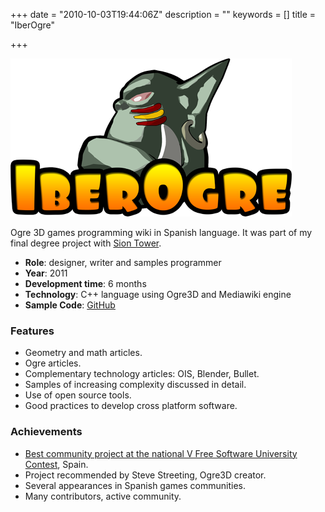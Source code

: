 +++
date = "2010-10-03T19:44:06Z"
description = ""
keywords = []
title = "IberOgre"

+++

!["iberogre"](/img/iberogre/iberogre.png)

Ogre 3D games programming wiki in Spanish language. It was part of my final degree project with [Sion Tower](/games/sion-tower "Sion Tower").

* **Role**: designer, writer and samples programmer
* **Year**: 2011
* **Development time**: 6 months
* **Technology**: C++ language using Ogre3D and Mediawiki engine
* **Sample Code**: [GitHub](https://github.com/dsaltares/iberogre)

### Features

* Geometry and math articles.
* Ogre articles.
* Complementary technology articles: OIS, Blender, Bullet.
* Samples of increasing complexity discussed in detail.
* Use of open source tools.
* Good practices to develop cross platform software.

### Achievements

* [Best community project at the national V Free Software University Contest](http://www.concursosoftwarelibre.org/1011/anuncio-premios.html), Spain.
* Project recommended by Steve Streeting, Ogre3D creator.
* Several appearances in Spanish games communities.
* Many contributors, active community.
